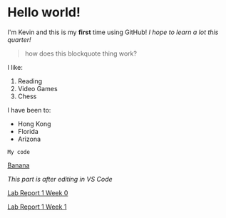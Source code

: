 # Hello world!
I'm Kevin and this is my **first** time using GitHub!
*I hope to learn a lot this quarter!*
> how does this blockquote thing work? 


I like:
1. Reading
2. Video Games
3. Chess

I have been to:
- Hong Kong
- Florida
- Arizona

`My code`

[Banana](https://glekko.github.io/cse15l-lab-reports/banana.html)

*This part is after editing in VS Code*

[Lab Report 1 Week 0](https://glekko.github.io/cse15l-lab-reports/lab-report-1-week-0.html)

[Lab Report 1 Week 1](https://glekko.github.io/cse15l-lab-reports/lab-report-1-week-1.html)